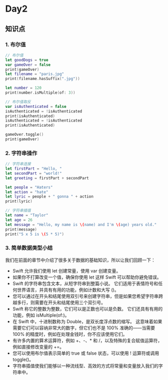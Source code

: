 # Day2

## 知识点

### 1. 布尔值

``` swift
// 布尔值
let goodDogs = true
var gameOver = false
print(gameOver)
let filename = "paris.jpg"
print(filename.hasSuffix(".jpg"))

let number = 120
print(number.isMultiple(of: 3))

// 布尔值取反
var isAuthenticated = false
isAuthenticated = !isAuthenticated
print(isAuthenticated)
isAuthenticated = !isAuthenticated
print(isAuthenticated)

gameOver.toggle()
print(gameOver)
```

### 2. 字符串操作

``` swift
// 字符串连接
let firstPart = "Hello, "
let secondPart = "world!"
let greeting = firstPart + secondPart

let people = "Haters"
let action = "hate"
let lyric = people + " gonna " + action
print(lyric)

// 字符串插值
let name = "Taylor"
let age = 26
let message = "Hello, my name is \(name) and I'm \(age) years old."
print(message)
print("5 x 5 is \(5 * 5)")
```

### 3. 简单数据类型小结

我们在前面的章节中介绍了很多关于数据的基础知识，所以让我们回顾一下：

- Swift 允许我们使用 let 创建常量，使用 var 创建变量。
- 如果你不打算改变一个值，确保你使用 let 这样 Swift 可以帮助你避免错误。
- Swift 的字符串包含文本，从短字符串到整篇小说。 它们适用于表情符号和任何世界语言，并具有有用的功能，例如计数和大写 ()。
- 您可以通过在开头和结尾使用双引号来创建字符串，但是如果您希望字符串跨越多行，则需要在开头和结尾使用三个双引号。
- Swift 称它的整数为整数，它们可以是正数也可以是负数。 它们还具有有用的功能，例如 isMultiple(of:)。
- 在 Swift 中，十进制数称为 Double，是双长度浮点数的缩写。 这意味着如果需要它们可以容纳非常大的数字，但它们也不是 100% 准确的——当需要 100% 的精度时，例如在处理金钱时，你不应该使用它们。
- 有许多内置的算术运算符，例如 +、-、* 和 /，以及特殊的复合赋值运算符，例如直接修改变量的 +=。
- 您可以使用布尔值表示简单的 true 或 false 状态，可以使用 ! 运算符或调用 toggle()。
- 字符串插值使我们能够以一种流线型、高效的方式将常量和变量放入我们的字符串中。